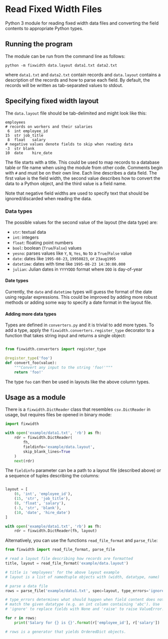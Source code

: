 Read Fixed Width Files
======================

Python 3 module for reading fixed width data files and converting the field
contents to appropriate Python types.


## Running the program

The module can be run from the command line as follows:

    python -m fixwidth data.layout data1.txt data2.txt

where `data1.txt` and `data2.txt` contain records and `data.layout` contains
a description of the records and how to parse each field. By default, the
records will be written as tab-separated values to stdout.


## Specifying fixed width layout

The `data.layout` file should be tab-delimited and might look like this:

    employees
    # records on workers and their salaries
     6	int	employee_id
    15	str	job_title
     8	float	salary
    # negative values denote fields to skip when reading data
    -3	str	blank
    10	date	hire_date

The file starts with a title. This could be used to map records to a database
table or file name when using the module from other code. Comments begin with
`#` and must be on their own line. Each line describes a data field. The
first value is the field width, the second value describes how to convert the
data to a Python object, and the third value is a field name.

Note that negative field widths are used to specify text that should be
ignored/discarded when reading the data.

### Data types

The possible values for the second value of the layout (the data type) are:

* `str`: textual data
* `int`: integers
* `float`: floating point numbers
* `bool`: boolean (`True`/`False`) values
* `yesno`: parses values like `Y`, `N`, `Yes`, `No` to a `True`/`False` value
* `date`: dates like `1995-08-23`, `19950823`, or `23aug1995`
* `datetime`: dates with time like `1995-08-23 14:30:00.000`
* `julian`: Julian dates in `YYYYDDD` format where `DDD` is day-of-year

#### Date types

Currently, the `date` and `datetime` types will guess the format of the
date using regular expressions. This could be improved by adding more robust
methods or adding some way to specify a date format in the layout file.

#### Adding more data types

Types are defined in `converters.py` and it is trivial to add more types.
To add a type, apply the `fixwidth.converters.register_type` decorator to
a function that takes string input and returns a single object:

```python

from fixwidth.converters import register_type

@register_type('foo')
def convert_foo(value):
    """Convert any input to the string 'foo!'"""
    return 'foo!'
```

The type `foo` can then be used in layouts like the above column types.


## Usage as a module

There is a `fixwidth.DictReader` class that resembles `csv.DictReader` in
usage, but requires files be opened in binary mode:

```python
import fixwidth

with open('example/data1.txt', 'rb') as fh:
    rdr = fixwidth.DictReader(
        fh,
        fieldinfo='example/data.layout',
        skip_blank_lines=True
    )
    next(rdr)
```

The `fieldinfo` parameter can be a path to a layout file (described above)
or a sequence of tuples describing the columns:

```python

layout = [
    (6, 'int', 'employee_id'),
    (15, 'str', 'job_title'),
    (8, 'float', 'salary'),
    (-3, 'str', 'blank'),
    (10, 'date', 'hire_date')
]

with open('example/data1.txt', 'rb') as fh:
    rdr = fixwidth.DictReader(fh, layout)
```

Alternatively, you can use the functions `read_file_format` and `parse_file`:

```python
from fixwidth import read_file_format, parse_file

# read a layout file describing how records are formatted
title, layout = read_file_format('example/data.layout')

# title is 'employees' for the above layout example
# layout is a list of namedtuple objects with (width, datatype, name)

# parse a data file
rows = parse_file('example/data1.txt', spec=layout, type_errors='ignore')

# type_errors determines what should happen when field content does not
# match the given datatype (e.g. an int column containing 'abc'). Use
# 'ignore' to replace fields with None and 'raise' to raise ValueError.

for r in rows:
    print('Salary for {} is {}'.format(r['employee_id'], r['salary'])

# rows is a generator that yields OrderedDict objects.
```

<!-- vim: tabstop=10
-->
